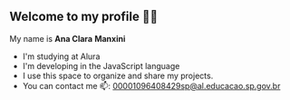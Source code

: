 ## Welcome to my profile 💙💙

 My name is **Ana Clara** **Manxini**

- I'm studying at Alura
- I'm developing in the JavaScript language
- I use this space to organize and share my projects.
- You can contact me 📫: 00001096408429sp@al.educacao.sp.gov.br
